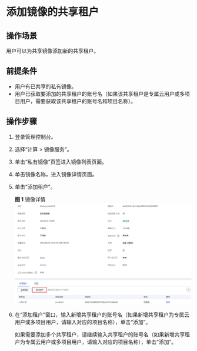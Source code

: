 # 添加镜像的共享租户<a name="ims_01_0311"></a>

## 操作场景<a name="section1929017480119"></a>

用户可以为共享镜像添加新的共享租户。

## 前提条件<a name="section62599647161137"></a>

-   用户有已共享的私有镜像。
-   用户已获取要添加的共享租户的账号名（如果该共享租户是专属云用户或多项目用户，需要获取该共享租户的账号名和项目名称）。

## 操作步骤<a name="section10036709161137"></a>

1.  登录管理控制台。
2.  选择“计算 \> 镜像服务”。
3.  单击“私有镜像”页签进入镜像列表页面。
4.  单击镜像名称，进入镜像详情页面。
5.  单击“添加租户”。

    **图 1**  镜像详情<a name="fig779711915451"></a>  
    ![](figures/镜像详情.png "镜像详情")

6.  在“添加租户”窗口，输入新增共享租户的账号名（如果新增共享租户为专属云用户或多项目用户，请输入对应的项目名称），单击“添加”。

    如果需要添加多个共享租户，请继续输入共享租户的账号名（如果新增共享租户为专属云用户或多项目用户，请输入对应的项目名称），单击“添加”。


